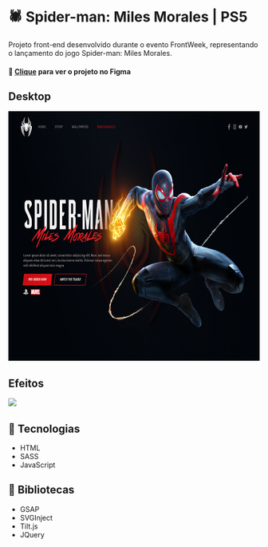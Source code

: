 # :spider: Spider-man: Miles Morales | PS5 

Projeto front-end desenvolvido durante o evento FrontWeek, representando o lançamento do jogo Spider-man: Miles Morales.

#### :art: [Clique](https://www.figma.com/file/4U0X1IIJQKOJRT9zuMyxF2/Spider-Man-Rebecca?node-id=0%3A1) para ver o projeto no Figma
## Desktop
<img width="800px" height="500" src="./.github/images/printscreen.png" />

## Efeitos
<img width="500px" src="./.github/images/spiderman.gif" /> 

## :rocket: Tecnologias
* HTML
* SASS
* JavaScript

## :wrench: Bibliotecas

* GSAP
* SVGInject
* Tilt.js
* JQuery